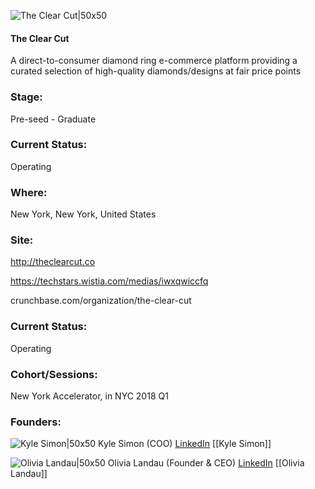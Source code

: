 

![The Clear Cut|50x50](https://apimg.techstars.com/connect/images/image_files/5a4bf67d9c66a91f37000057/original/Brandmark_lrg.jpg)

#### The Clear Cut
A direct-to-consumer diamond ring e-commerce platform providing a curated selection of high-quality diamonds/designs at fair price points

### Stage: 
Pre-seed - Graduate 

### Current Status: 
Operating

### Where:
New York, New York, United States

### Site:
http://theclearcut.co

https://techstars.wistia.com/medias/iwxqwiccfq

crunchbase.com/organization/the-clear-cut

### Current Status: 
Operating

### Cohort/Sessions: 
New York Accelerator, in NYC 2018 Q1

### Founders: 

![Kyle Simon|50x50](https://apimg.techstars.com/connect/images/image_files/5a4bf26f9c66a91f37000056/original/8CJgeZV8_400x400.jpg) Kyle Simon (COO) [LinkedIn](https://linkedin.com/in/kyle-e-simon-380a9169) [[Kyle Simon]]

![Olivia Landau|50x50](https://apimg.techstars.com/connect/images/image_files/5a666cd69c66a908ea000025/original/olivia1.JPG) Olivia Landau (Founder & CEO) [LinkedIn](https://linkedin.com/in/olivialandau) [[Olivia Landau]]


